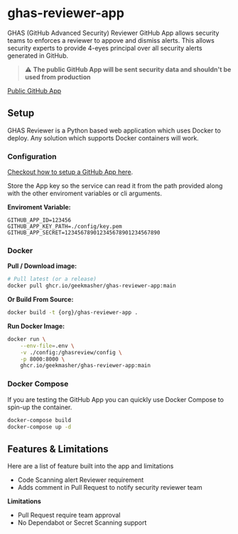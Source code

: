 # ghas-reviewer-app

GHAS (GitHub Advanced Security) Reviewer GitHub App allows security teams to enforces a reviewer to appove and dismiss alerts.
This allows security experts to provide 4-eyes principal over all security alerts generated in GitHub.

> :warning: **The public GitHub App will be sent security data and shouldn't be used from production**

[Public GitHub App](https://github.com/apps/ghas-reviewer)

<!-- TODO: Video -->

## Setup

GHAS Reviewer is a Python based web application which uses Docker to deploy.
Any solution which supports Docker containers will work.

### Configuration

[Checkout how to setup a GitHub App here](https://docs.github.com/en/developers/apps/building-github-apps/creating-a-github-app).

Store the App key so the service can read it from the path provided along with the other enviroment variables or cli arguments.

**Enviroment Variable:**

```env
GITHUB_APP_ID=123456
GITHUB_APP_KEY_PATH=./config/key.pem
GITHUB_APP_SECRET=123456789012345678901234567890
```

### Docker

**Pull / Download image:**

```bash
# Pull latest (or a release)
docker pull ghcr.io/geekmasher/ghas-reviewer-app:main
```

**Or Build From Source:**

```bash
docker build -t {org}/ghas-reviewer-app .
```

**Run Docker Image:**

```bash
docker run \
    --env-file=.env \
    -v ./config:/ghasreview/config \
    -p 8000:8000 \ 
    ghcr.io/geekmasher/ghas-reviewer-app:main
```

### Docker Compose

If you are testing the GitHub App you can quickly use Docker Compose to spin-up the container. 

```bash
docker-compose build
docker-compose up -d
```

## Features & Limitations

Here are a list of feature built into the app and limitations 

- Code Scanning alert Reviewer requirement 
- Adds comment in Pull Request to notify security reviewer team


**Limitations**

- Pull Request require team approval
- No Dependabot or Secret Scanning support



